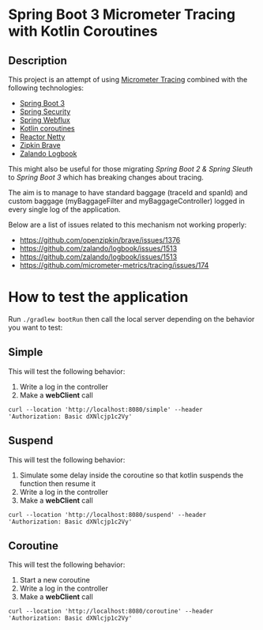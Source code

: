 # Spring Boot 3 Micrometer Tracing with Kotlin Coroutines
## Description
This project is an attempt of using [Micrometer Tracing](https://github.com/micrometer-metrics/tracing) combined with the following technologies:
- [Spring Boot 3](https://spring.io/projects/spring-boot)
- [Spring Security](https://docs.spring.io/spring-security/reference/index.html)
- [Spring Webflux](https://docs.spring.io/spring-framework/reference/web/webflux.html)
- [Kotlin coroutines](https://kotlinlang.org/docs/coroutines-overview.html)
- [Reactor Netty](https://projectreactor.io/docs/netty/release/reference/index.html)
- [Zipkin Brave](https://github.com/openzipkin/brave)
- [Zalando Logbook](https://github.com/zalando/logbook)

This might also be useful for those migrating *Spring Boot 2 & Spring Sleuth* to *Spring Boot 3* which has breaking changes about tracing.<br/>

The aim is to manage to have standard baggage (traceId and spanId) and custom baggage (myBaggageFilter and myBaggageController) logged in every single log of the application.

Below are a list of issues related to this mechanism not working properly: 
- https://github.com/openzipkin/brave/issues/1376
- https://github.com/zalando/logbook/issues/1513
- https://github.com/zalando/logbook/issues/1513
- https://github.com/micrometer-metrics/tracing/issues/174

# How to test the application
Run `./gradlew bootRun` then call the local server depending on the behavior you want to test:
## Simple
This will test the following behavior:
1) Write a log in the controller
2) Make a **webClient** call

`curl --location 'http://localhost:8080/simple' --header 'Authorization: Basic dXNlcjp1c2Vy'`

## Suspend
This will test the following behavior:
1) Simulate some delay inside the coroutine so that kotlin suspends the function then resume it
2) Write a log in the controller
3) Make a **webClient** call

`curl --location 'http://localhost:8080/suspend' --header 'Authorization: Basic dXNlcjp1c2Vy'`

## Coroutine
This will test the following behavior:
1) Start a new coroutine
2) Write a log in the controller
3) Make a **webClient** call

`curl --location 'http://localhost:8080/coroutine' --header 'Authorization: Basic dXNlcjp1c2Vy'`